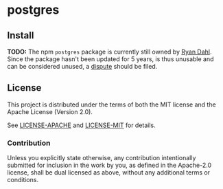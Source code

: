 # postgres

## Install

**TODO:**
The npm `postgres` package is currently still owned by [Ryan Dahl](mailto:ry@tinyclouds.org).
Since the package hasn't been updated for 5 years, is thus unusable and can be considered unused, a [dispute](https://docs.npmjs.com/misc/disputes) should be filed.

## License

This project is distributed under the terms of both the MIT license and the Apache License (Version 2.0).

See [LICENSE-APACHE](LICENSE-APACHE) and [LICENSE-MIT](LICENSE-MIT) for details.

### Contribution

Unless you explicitly state otherwise, any contribution intentionally submitted
for inclusion in the work by you, as defined in the Apache-2.0 license,
shall be dual licensed as above, without any additional terms or conditions.
